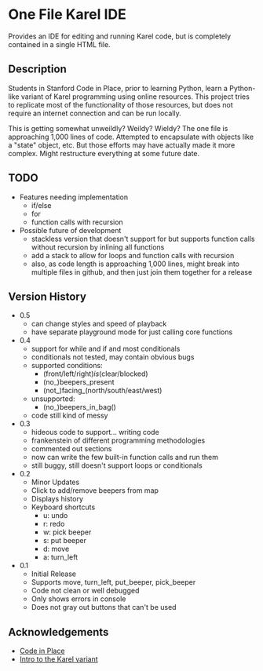 # One File Karel IDE

Provides an IDE for editing and running Karel code, but is completely contained in a single HTML file.

## Description

Students in Stanford Code in Place, prior to learning Python, learn a Python-like variant of Karel programming using online resources. This project tries to replicate most of the functionality of those resources, but does not require an internet connection and can be run locally.

This is getting somewhat unweildly? Weildy? Wieldy? The one file is approaching 1,000 lines of code. Attempted to encapsulate with objects like a "state" object, etc. But those efforts may have actually made it more complex. Might restructure everything at some future date.

## TODO
* Features needing implementation
    * if/else
    * for
    * function calls with recursion
* Possible future of development
    * stackless version that doesn't support for but supports function calls without recursion by inlining all functions
    * add a stack to allow for loops and function calls with recursion
    * also, as code length is approaching 1,000 lines, might break into multiple files in github, and then just join them together for a release

## Version History
* 0.5
    * can change styles and speed of playback
    * have separate playground mode for just calling core functions
* 0.4
    * support for while and if and most conditionals
    * conditionals not tested, may contain obvious bugs
    * supported conditions:
        * (front/left/right)_is_(clear/blocked)
        * (no_)beepers_present
        * (not_)facing_(north/south/east/west)
    * unsupported:
        * (no_)beepers_in_bag()
    * code still kind of messy
* 0.3
    * hideous code to support... writing code
    * frankenstein of different programming methodologies
    * commented out sections
    * now can write the few built-in function calls and run them
    * still buggy, still doesn't support loops or conditionals
* 0.2
    * Minor Updates
    * Click to add/remove beepers from map
    * Displays history
    * Keyboard shortcuts
        * u: undo
        * r: redo
        * w: pick beeper
        * s: put beeper
        * d: move
        * a: turn_left
* 0.1
    * Initial Release
    * Supports move, turn_left, put_beeper, pick_beeper
    * Code not clean or well debugged
    * Only shows errors in console
    * Does not gray out buttons that can't be used

## Acknowledgements

* [Code in Place](https://codeinplace.stanford.edu/)
* [Intro to the Karel variant](https://compedu.stanford.edu/karel-reader/docs/python/en/intro.html)

